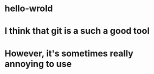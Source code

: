 # hello-wrold
# I think that git is a such a good tool
# However, it's sometimes really annoying to use
